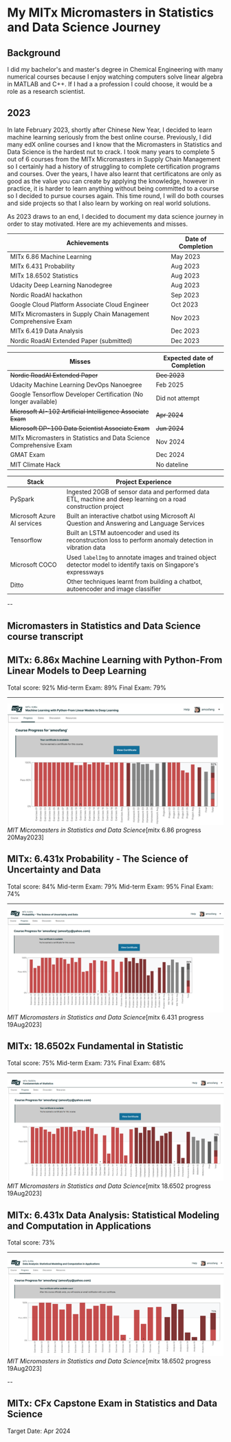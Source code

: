 # My MITx Micromasters in Statistics and Data Science Journey

## Background
I did my bachelor's and master's degree in Chemical Engineering with many numerical courses because I enjoy watching computers solve linear algebra in MATLAB and C++. If I had a a profession I could choose, it would be a role as a research scientist.

## 2023

In late February 2023, shortly after Chinese New Year, I decided to learn machine learning seriously from the best online course. Previously, I did many edX online courses and I know that the Micromasters in Statistics and Data Science is the hardest nut to crack. I took many years to complete 5 out of 6 courses from the MITx Micromasters in Supply Chain Management so I certainly had a history of struggling to complete certification programs and courses. Over the years, I have also learnt that certificatons are only as good as the value you can create by applying the knowledge, however in practice, it is harder to learn anything without being committed to a course so I decided to pursue courses again. This time round, I will do both courses and side projects so that I also learn by working on real world solutions.

As 2023 draws to an end, I decided to document my data science journey in order to stay motivated. Here are my achievements and misses.

| Achievements    | Date of Completion |
| -------- | ------- |
| MITx 6.86 Machine Learning| May 2023    |
| MITx 6.431 Probability | Aug 2023     |
| MITx 18.6502 Statistics   | Aug 2023    |
| Udacity Deep Learning Nanodegree   | Aug 2023    |
| Nordic RoadAI hackathon  | Sep 2023    |
| Google Cloud Platform Associate Cloud Engineer   | Oct 2023    |
| MITx Micromasters in Supply Chain Management Comprehensive Exam | Nov 2023    |
| MITx 6.419 Data Analysis  | Dec 2023    |
| Nordic RoadAI Extended Paper (submitted)  | Dec 2023    |

| Misses   | Expected date of Completion |
| -------- | ------- |
| ~~Nordic RoadAI Extended Paper~~  | ~~Dec 2023~~    |
| Udacity Machine Learning DevOps Nanoegree| Feb 2025    |
| Google Tensorflow Developer Certification (No longer available) | Did not attempt    |
| ~~Microsoft AI-102 Artificial Intelligence Associate Exam~~   | ~~Apr 2024~~    |
| ~~Microsoft DP-100 Data Scientist Associate Exam~~   | ~~Jun 2024~~    |
| MITx Micromasters in Statistics and Data Science Comprehensive Exam | Nov 2024    |
| GMAT Exam  | Dec 2024    |
| MIT Climate Hack   | No dateline   |

| Stack   | Project Experience |
| -------- | ------------------ |
| PySpark | Ingested 20GB of sensor data and performed data ETL, machine and deep learning on a road construction project |
| Microsoft Azure AI services | Built an interactive chatbot using Microsoft AI Question and Answering and Language Services |
| Tensorflow | Built an LSTM autoencoder and used its reconstruction loss to perform anomaly detection in vibration data |
| Microsoft COCO | Used `labelImg` to annotate images and trained object detector model to identify taxis on Singapore's expressways |
| Ditto | Other techniques learnt from building a chatbot, autoencoder and image classifier |

--
## Micromasters in Statistics and Data Science course transcript

## MITx: 6.86x Machine Learning with Python-From Linear Models to Deep Learning

Total score: 92%
Mid-term Exam: 89%
Final Exam: 79%

---

![Semantic description of image](mitx_686_final.png "Progress")*MIT Micromasters in Statistics and Data Science*[mitx 6.86 progress 20May2023]

## MITx: 6.431x Probability - The Science of Uncertainty and Data

Total score: 84%
Mid-term Exam: 79%
Mid-term Exam: 95%
Final Exam: 74%

---

![Semantic description of image](mitx_6431.png "Progress")*MIT Micromasters in Statistics and Data Science*[mitx 6.431 progress 19Aug2023]

## MITx: 18.6502x Fundamental in Statistic

Total score: 75%
Mid-term Exam: 73%
Final Exam: 68%

---

![Semantic description of image](mitx_18_6502.png "Progress")*MIT Micromasters in Statistics and Data Science*[mitx 18.6502 progress 19Aug2023]

## MITx: 6.431x Data Analysis: Statistical Modeling and Computation in Applications

Total score: 73%

---

![Semantic description of image](mitx_6419.png "Progress")*MIT Micromasters in Statistics and Data Science*[mitx 18.6502 progress 19Aug2023]

--

## MITx: CFx Capstone Exam in Statistics and Data Science

Target Date: Apr 2024
